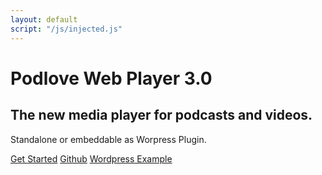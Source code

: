 ```yaml
---
layout: default
script: "/js/injected.js"
---
```


<div class="jumbotron">
    <h1>Podlove Web Player 3.0</h1>
    <h2>
       The new media player for podcasts and videos.
    </h2>
    <p>
        Standalone or embeddable as Worpress Plugin.
    </p>
    <p>
        <audio id="inject">
            <source src="/bower_components/podlove-web-player/dist/examples/which-format/podlove-test-track.mp4" type="audio/mp4"/>
            <source src="/bower_components/podlove-web-player/dist/examples/which-format/podlove-test-track.mp3" type="audio/mpeg"/>
            <source src="/bower_components/podlove-web-player/dist/examples/which-format/podlove-test-track.ogg" type="audio/ogg; codecs=vorbis"/>
            <source src="/bower_components/podlove-web-player/dist/examples/which-format/podlove-test-track.opus" type="audio/ogg; codecs=opus"/>
        </audio>
    </p>
    <p>
        <a class="btn btn-primary btn-lg" href="/podlove-web-player/guides/getting-started.html" title="Learn how to get started">Get Started</a>
        <a class="btn btn-primary btn-lg" href="https://github.com/podlove/podlove-web-player" title="Go to Web Player Github Site">Github</a>
        <a class="btn btn-primary btn-lg" href="http://sourcerer.org/blog" title="Go to Web Player Wordpress Demo">Wordpress Example</a>
    </p>
</div>
